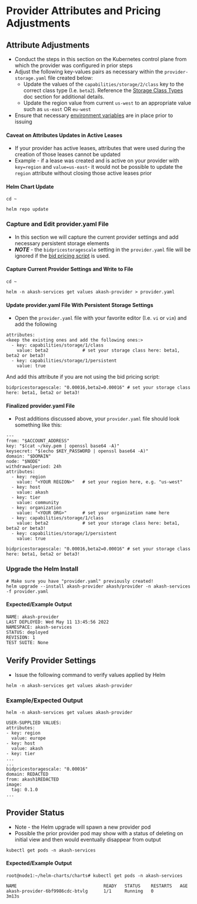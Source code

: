 # Provider Attributes and Pricing Adjustments

## Attribute Adjustments

* Conduct the steps in this section on the Kubernetes control plane from which the provider was configured in prior steps
* Adjust the following key-values pairs as necessary within the `provider-storage.yaml` file created below:
  * Update the values of the `capabilities/storage/2/class` key to the correct class type (I.e. `beta2`).  Reference the [Storage Class Types](storage-class-types.md) doc section for additional details.
  * Update the region value from current `us-west` to an appropriate value such as `us-east` OR `eu-west`
* Ensure that necessary [environment variables](../akash-cloud-provider-build-with-helm-charts/step-6-provider-build-via-helm-chart.md) are in place prior to issuing

#### Caveat on Attributes Updates in Active Leases

* If your provider has active leases, attributes that were used during the creation of those leases cannot be updated
* Example - if a lease was created and is active on your provider with `key=region` and `value=us-east`- it would not be possible to update the `region` attribute without closing those active leases prior

#### Helm Chart Update

```
cd ~

helm repo update
```

### Capture and Edit provider.yaml File

* In this section we will capture the current provider settings and add necessary persistent storage elements
* _**NOTE**_ - the `bidpricestoragescale` setting in the `provider.yaml` file will be ignored if the [bid pricing script](../akash-provider-bid-pricing/) is used.

#### **Capture Current Provider Settings and Write to File**

```
cd ~

helm -n akash-services get values akash-provider > provider.yaml
```

#### **Update provider.yaml File With Persistent Storage Settings**

* Open the `provider.yaml` file with your favorite editor (I.e. `vi` or `vim`) and add the following

```
attributes:
<keep the existing ones and add the following ones:>
  - key: capabilities/storage/1/class
    value: beta2             # set your storage class here: beta1, beta2 or beta3!
  - key: capabilities/storage/1/persistent
    value: true
```

And add this attribute if you are not using the bid pricing script:

```
bidpricestoragescale: "0.00016,beta2=0.00016" # set your storage class here: beta1, beta2 or beta3!
```

#### Finalized provider.yaml File

* Post additions discussed above, your `provider.yaml` file should look something like this:

```
---
from: "$ACCOUNT_ADDRESS"
key: "$(cat ~/key.pem | openssl base64 -A)"
keysecret: "$(echo $KEY_PASSWORD | openssl base64 -A)"
domain: "$DOMAIN"
node: "$NODE"
withdrawalperiod: 24h
attributes:
  - key: region
    value: "<YOUR REGION>"   # set your region here, e.g. "us-west"
  - key: host
    value: akash
  - key: tier
    value: community
  - key: organization
    value: "<YOUR ORG>"      # set your organization name here
  - key: capabilities/storage/1/class
    value: beta2             # set your storage class here: beta1, beta2 or beta3!
  - key: capabilities/storage/1/persistent
    value: true

bidpricestoragescale: "0.00016,beta2=0.00016" # set your storage class here: beta1, beta2 or beta3!
```

### Upgrade the Helm Install

```
# Make sure you have "provider.yaml" previously created!
helm upgrade --install akash-provider akash/provider -n akash-services -f provider.yaml
```

#### Expected/Example Output

```
NAME: akash-provider
LAST DEPLOYED: Wed May 11 13:45:56 2022
NAMESPACE: akash-services
STATUS: deployed
REVISION: 1
TEST SUITE: None
```

## Verify Provider Settings

* Issue the following command to verify values applied by Helm&#x20;

```
helm -n akash-services get values akash-provider
```

### Example/Expected Output

```
helm -n akash-services get values akash-provider

USER-SUPPLIED VALUES:
attributes:
- key: region
  value: europe
- key: host
  value: akash
- key: tier
...
...
bidpricestoragescale: "0.00016"
domain: REDACTED
from: akash1REDACTED
image:
  tag: 0.1.0
...
```

## Provider Status

* Note - the Helm upgrade will spawn a new provider pod
* Possible the prior provider pod may show with a status of deleting on initial view and then would eventually disappear from output

```
kubectl get pods -n akash-services
```

#### Expected/Example Output

```
root@node1:~/helm-charts/charts# kubectl get pods -n akash-services

NAME                                 READY   STATUS    RESTARTS   AGE
akash-provider-6bf9986cdc-btvlg      1/1     Running   0          3m13s
```
